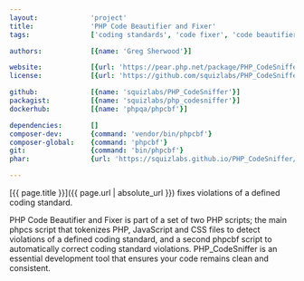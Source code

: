 ```yaml
---
layout:             'project'
title:              'PHP Code Beautifier and Fixer'
tags:               ['coding standards', 'code fixer', 'code beautifier', 'cli'] 

authors:            [{name: 'Greg Sherwood'}] 

website:            [{url: 'https://pear.php.net/package/PHP_CodeSniffer'}]
license:            [{url: 'https://github.com/squizlabs/PHP_CodeSniffer/blob/master/licence.txt', label: 'BSD 3-clause "New" or "Revised" License'}]

github:             [{name: 'squizlabs/PHP_CodeSniffer'}]
packagist:          [{name: 'squizlabs/php_codesniffer'}]               
dockerhub:          [{name: 'phpqa/phpcbf'}]     

dependencies:       []
composer-dev:       {command: 'vendor/bin/phpcbf'}
composer-global:    {command: 'phpcbf'}
git:                {command: 'bin/phpcbf'}
phar:               {url: 'https://squizlabs.github.io/PHP_CodeSniffer/phpcbf.phar'}

---
```


[{{ page.title }}]({{ page.url | absolute_url }}) fixes violations of a defined coding standard.

<!--more-->

PHP Code Beautifier and Fixer is part of a set of two PHP scripts; the main phpcs script that tokenizes PHP, JavaScript and CSS files
to detect violations of a defined coding standard, and a second phpcbf script to automatically correct coding standard violations.
PHP_CodeSniffer is an essential development tool that ensures your code remains clean and consistent.

